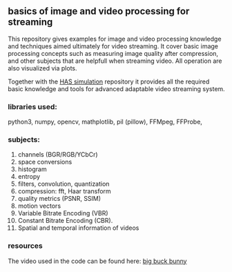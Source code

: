 ## basics of image and video processing for streaming

This repository gives examples for image and video processing knowledge and techniques aimed ultimately for video streaming.
It cover basic image processing concepts such as measuring image quality after compression, and other subjects that are helpfull when streaming video.
All operation are also visualized via plots. 

Together with the [HAS simulation](https://gitlab.com/sivshani/has-simulation) repository it provides all the required basic knowledge and tools for advanced adaptable video streaming system.

### libraries used:
python3, numpy, opencv, mathplotlib, pil (pillow), FFMpeg, FFProbe, 

### subjects:
1. channels (BGR/RGB/YCbCr)
1. space conversions
1. histogram
1. entropy
1. filters, convolution, quantization
1. compression: fft, Haar transform
1. quality metrics (PSNR, SSIM)
1. motion vectors
1. Variable Bitrate Encoding (VBR)
1. Constant Bitrate Encoding (CBR).
1. Spatial and temporal information of videos

### resources
The video used in the code can be found here:
[big buck bunny](https://peach.blender.org/download/)